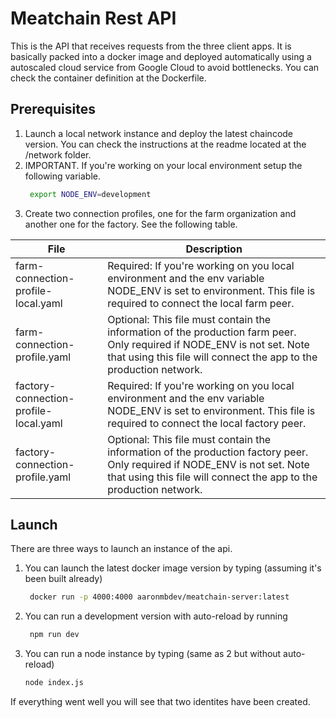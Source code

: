 # Meatchain Rest API

This is the API that receives requests from the three client apps. It is basically packed into a docker image and deployed automatically using a autoscaled cloud service from Google Cloud to avoid bottlenecks.
You can check the container definition at the Dockerfile.

## Prerequisites

1. Launch a local network instance and deploy the latest chaincode version. You can check the instructions at the readme located at the /network folder.
2. IMPORTANT. If you're working on your local environment setup the following variable.
   ```bash
    export NODE_ENV=development
    ```
3. Create two connection profiles, one for the farm organization and another one for the factory. See the following table.

| File                                  | Description                                                                                                                                                                                      |
|---------------------------------------|--------------------------------------------------------------------------------------------------------------------------------------------------------------------------------------------------|
| farm-connection-profile-local.yaml    | Required: If you're working on you local environment and the env variable NODE_ENV is set to environment. This file is required to connect the local farm peer.                                  |
| farm-connection-profile.yaml          | Optional: This file must contain the information of the production farm peer. Only required if NODE_ENV is not set. Note that using this file will connect the app to the production network.    |
| factory-connection-profile-local.yaml | Required: If you're working on you local environment and the env variable NODE_ENV is set to environment. This file is required to connect the local factory peer.                               |
| factory-connection-profile.yaml       | Optional: This file must contain the information of the production factory peer. Only required if NODE_ENV is not set. Note that using this file will connect the app to the production network. |

## Launch

There are three ways to launch an instance of the api. 
1. You can launch the latest docker image version by typing (assuming it's been built already)
   
   ```bash
    docker run -p 4000:4000 aaronmbdev/meatchain-server:latest
    ```
2. You can run a development version with auto-reload by running

   ```bash
    npm run dev
    ```
3. You can run a node instance by typing (same as 2 but without auto-reload)

    ```bash
    node index.js
    ```

If everything went well you will see that two identites have been created.
